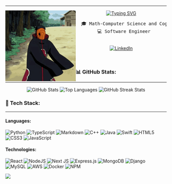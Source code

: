 ___

<div align="center">
  <img src="./tobi.gif" alt="tobi" width="220px" align="left"/>
<a href="https://git.io/typing-svg"><img src="https://readme-typing-svg.demolab.com?font=Fira+Code&weight=500&size=30&pause=1000&color=763EC6&center=true&multiline=true&repeat=false&width=680&height=80&lines=Hello+I+am+Chris!;Tech+enthusiast+with+a+touch+of+magic." alt="Typing SVG" /></a>
  <pre>
  🎓 Math-Computer Science and Cognitive Science ML Student at UC San Diego
  💻 Software Engineer
  </pre>

  [![LinkedIn](https://img.shields.io/badge/LinkedIn-%230077B5.svg?logo=linkedin&logoColor=white)](https://linkedin.com/in/www.linkedin.com/in/christopher-rebollar-ramirez-1210b5260)
</div>

<br>

### 📊 GitHub Stats:
---
<div align="center">
<img src="https://github-readme-stats.vercel.app/api?username=crebollarramirez&theme=midnight-purple&hide_border=false&include_all_commits=false&count_private=false" alt="GitHub Stats" height="190px"/>
<img src="https://github-readme-stats.vercel.app/api/top-langs/?username=crebollarramirez&theme=midnight-purple&hide_border=false&include_all_commits=false&count_private=false&layout=compact" alt="Top Languages" height="190px"/>
<img  src="https://github-readme-streak-stats.herokuapp.com/?user=crebollarramirez&theme=midnight-purple&hide_border=false" alt="GitHub Streak Stats" height="190px"/>
</div>

### 🧠 Tech Stack:
___

#### Languages:
![Python](https://img.shields.io/badge/python-3670A0?style=for-the-badge&logo=python&logoColor=ffdd54)
![TypeScript](https://img.shields.io/badge/typescript-%23007ACC.svg?style=for-the-badge&logo=typescript&logoColor=white)
![Markdown](https://img.shields.io/badge/markdown-%23000000.svg?style=for-the-badge&logo=markdown&logoColor=white)
![C++](https://img.shields.io/badge/c++-%2300599C.svg?style=for-the-badge&logo=c%2B%2B&logoColor=white)
![Java](https://img.shields.io/badge/java-%23ED8B00.svg?style=for-the-badge&logo=openjdk&logoColor=white)
![Swift](https://img.shields.io/badge/swift-F54A2A?style=for-the-badge&logo=swift&logoColor=white)
![HTML5](https://img.shields.io/badge/html5-%23E34F26.svg?style=for-the-badge&logo=html5&logoColor=white)
![CSS3](https://img.shields.io/badge/css3-%231572B6.svg?style=for-the-badge&logo=css3&logoColor=white)
![JavaScript](https://img.shields.io/badge/javascript-%23323330.svg?style=for-the-badge&logo=javascript&logoColor=%23F7DF1E)

#### Technologies:
![React](https://img.shields.io/badge/react-%2320232a.svg?style=for-the-badge&logo=react&logoColor=%2361DAFB)
![NodeJS](https://img.shields.io/badge/node.js-6DA55F?style=for-the-badge&logo=node.js&logoColor=white)
![Next JS](https://img.shields.io/badge/Next-black?style=for-the-badge&logo=next.js&logoColor=white)
![Express.js](https://img.shields.io/badge/express.js-%23404d59.svg?style=for-the-badge&logo=express&logoColor=%2361DAFB)
![MongoDB](https://img.shields.io/badge/MongoDB-%234ea94b.svg?style=for-the-badge&logo=mongodb&logoColor=white)
![Django](https://img.shields.io/badge/django-%23092E20.svg?style=for-the-badge&logo=django&logoColor=white)
![MySQL](https://img.shields.io/badge/mysql-4479A1.svg?style=for-the-badge&logo=mysql&logoColor=white)
![AWS](https://img.shields.io/badge/AWS-%23FF9900.svg?style=for-the-badge&logo=amazon-aws&logoColor=white)
![Docker](https://img.shields.io/badge/docker-%230db7ed.svg?style=for-the-badge&logo=docker&logoColor=white)
![NPM](https://img.shields.io/badge/NPM-%23CB3837.svg?style=for-the-badge&logo=npm&logoColor=white)


[![](https://visitcount.itsvg.in/api?id=crebollarramirez&icon=6&color=11)](https://visitcount.itsvg.in)

<!-- For typing svg -->

<!-- https://readme-typing-svg.demolab.com/demo/?weight=500&size=30&color=763EC6&center=true&multiline=true&repeat=false&width=700&height=80&lines=Hello+I+am+Chris!;Tech+enthusiast+with+a+touch+of+magic. -->
